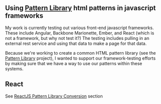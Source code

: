 Using [Pattern Library](http://github.com/pattern-library/pattern-library) html patterns in javascript frameworks
---

My work is currently testing out various front-end javascript frameworks. These include Angular, Backbone Marionette, Ember, and React (which is not a framework, but why not test it?) The testing includes pulling in an external rest service and using that data to make a page for that data.

Because we're working to create a common HTML pattern library (see the [Pattern Library](http://github.com/pattern-library/pattern-library) project), I wanted to support our framework-testing efforts by making sure that we have a way to use our patterns within these systems.

## React

See [ReactJS Pattern Library Conversion](react) section